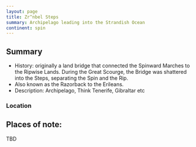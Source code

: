 ```yaml
---
layout: page
title: Zr^nbel Steps
summary: Archipelago leading into the Strandish Ocean
continent: spin
---
```


## Summary

- History: originally a land bridge that connected the Spinward Marches to the Ripwise Lands. During the Great Scourge, the Bridge was shattered into the Steps, separating the Spin and the Rip.
- Also known as the Razorback to the Erileans.
- Description: Archipelago, Think Tenerife, Gibraltar etc


### Location

## Places of note:

TBD
